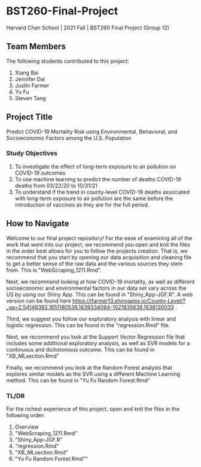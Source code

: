# BST260-Final-Project

Harvard Chan School | 2021 Fall | BST260 Final Project (Group 12)

## Team Members 
The following students contributed to this project: 

1. Xiang Bai 
2. Jennifer Dai 
3. Justin Farmer
4. Yu Fu
5. Steven Tang 

## Project Title
Predict COVID-19 Mortality Risk using Environmental, Behavioral, and Socioeconomic Factors among the U.S. Population

### Study Objectives
1. To investigate the effect of long-term exposure to air pollution on COVID-19 outcomes
2. To use machine learning to predict the number of deaths COVID-19 deaths from 03/22/20 to 10/31/21
3. To understand if the trend in county-level COVID-19 deaths associated with long-term exposure to air pollution are the same before the introduction of vaccines as they are for the full period. 

## How to Navigate
Welcome to our final project repository! For the ease of examining all of the work that went into our project, we recommend you open and knit the files in the order best allows for you to follow the projects creation. That is, we recommend that you start by opening our data acquisition and cleaning file to get a better sense of the raw data and the various sources they stem from. This is "WebScraping_1211.Rmd". 

Next, we recommend looking at how COVID-19 mortality, as well as different socioeconomic and environmental factors in our data set vary across the US by using our Shiny App. This can be found in "Shiny_App-JGF.R". A web version can be found here https://jfarmer13.shinyapps.io/County-Level/?_ga=2.54148392.1651180538.1639334084-1021835638.1638130033 . 

Third, we suggest you follow our exploratory analysis with linear and logistic regression. This can be found in the "regression.Rmd" file.

Next, we recommend you look at the Support Vector Regression file that includes some additional exploratory analysis, as well as SVR models for a continuous and dichotomous outcome. This can be found in "XB_MLsection.Rmd"

Finally, we recommend you look at the Random Forest analysis that explores similar models as the SVR using a different Machine Learning method. This can be found in "Yu Fu Random Forest.Rmd"


### TL/DR

For the richest experience of this project, open and knit the files in the following order: 

1. Overview
2. "WebScraping_1211.Rmd"
3. "Shiny_App-JGF.R"
4. "regression.Rmd"
5. "XB_MLsection.Rmd"
6. "Yu Fu Random Forest.Rmd""




